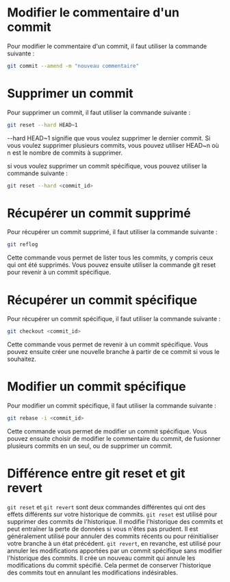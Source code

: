 # Modifier le commentaire d'un commit

 Pour modifier le commentaire d'un commit, il faut utiliser la commande suivante :
 
 ```bash
 git commit --amend -m "nouveau commentaire"
```
# Supprimer un commit
Pour supprimer un commit, il faut utiliser la commande suivante :

```bash
git reset --hard HEAD~1
```
--hard HEAD~1 signifie que vous voulez supprimer le dernier commit. Si vous voulez supprimer plusieurs commits, vous pouvez utiliser HEAD~n où n est le nombre de commits à supprimer.

si vous voulez supprimer un commit spécifique, vous pouvez utiliser la commande suivante :

```bash
git reset --hard <commit_id>
```
# Récupérer un commit supprimé
Pour récupérer un commit supprimé, il faut utiliser la commande suivante :
```bash
git reflog
```
Cette commande vous permet de lister tous les commits, y compris ceux qui ont été supprimés. Vous pouvez ensuite utiliser la commande git reset pour revenir à un commit spécifique.

# Récupérer un commit spécifique
Pour récupérer un commit spécifique, il faut utiliser la commande suivante :

```bash
git checkout <commit_id>
```
Cette commande vous permet de revenir à un commit spécifique. Vous pouvez ensuite créer une nouvelle branche à partir de ce commit si vous le souhaitez.

# Modifier un commit spécifique
Pour modifier un commit spécifique, il faut utiliser la commande suivante :

```bash
git rebase -i <commit_id>
```
Cette commande vous permet de modifier un commit spécifique. Vous pouvez ensuite choisir de modifier le commentaire du commit, de fusionner plusieurs commits en un seul, ou de supprimer un commit.

# Différence entre git reset et git revert
`git reset` et `git revert` sont deux commandes différentes qui ont des effets différents sur
votre historique de commits.
`git reset` est utilisé pour supprimer des commits de l'historique. Il modifie l'historique des commits et peut entraîner la perte de données si vous n'êtes pas prudent. Il est généralement utilisé pour annuler des commits récents ou pour réinitialiser votre branche à un état précédent.
`git revert`, en revanche, est utilisé pour annuler les modifications apportées par un commit spécifique sans modifier l'historique des commits. Il crée un nouveau commit qui annule les modifications du commit spécifié. Cela permet de conserver l'historique des commits tout en annulant les modifications indésirables.
